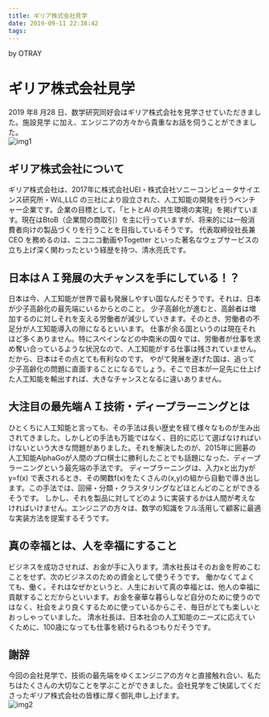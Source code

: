 ```yaml
---
title: ギリア株式会社見学
date: 2019-09-11 22:38:42
tags:
---
```


by OTRAY

# ギリア株式会社見学
2019 年8 月28 日、数学研究同好会はギリア株式会社を見学させていただきました。施設見学
に加え、エンジニアの方々から貴重なお話を伺うことができました。  
![img1](https://vrroow.dm.files.1drv.com/y4mhqAYspy7igCfJnpTSiUAVeo-mxRzeTBs1o4FzLfrsBrBj7a_z6PjDI1yBh9y1P9tommgEwYQnnA0n-XVdAZPgIgG3YeHWZMZClStK9VrFCE6DU0bGRjy2gS3R8xKtDq2J4AXDnluN_3emcO-2Zx1hg3l84B2rSyyvIW4BreaOTAF_64GRDW1HyDLaUC6PjgIDXuhBXvv8qbRVLLRZGQvHA?width=256&height=134&cropmode=none)
## ギリア株式会社について
ギリア株式会社は、2017年に株式会社UEI・株式会社ソニーコンピュータサイエンス研究所・WiL,LLC の三社により設立された、人工知能の開発を行うベンチャー企業です。企業の目標として、「ヒトとAI の共生環境の実現」を掲げています。現在はBtoB（企業間の商取引）を主に行っていますが、将来的には一般消費者向けの製品づくりを行うことを目指しているそうです。
代表取締役社長兼CEO を務めるのは、ニコニコ動画やTogetter といった著名なウェブサービスの立ち上げ深く関わったという経歴を持つ、清水亮氏です。
## 日本はＡＩ発展の大チャンスを手にしている！？
日本は今、人工知能が世界で最も発展しやすい国なんだそうです。それは、日本が少子高齢化の最先端にいるからとのこと。
少子高齢化が進むと、高齢者は増加するのに対しそれを支える労働者が減少していきます。そのとき、労働者の不足分が人工知能導入の隙になるといいます。
仕事が余る国というのは現在それほど多くありません。特にスペインなどの中南米の国々では、労働者が仕事を求め奪い合っているような状況なので、人工知能がする仕事は残されていません。だから、日本はその点とても有利なのです。
やがて発展を遂げた国は、追って少子高齢化の問題に直面することになるでしょう。そこで日本が一足先に仕上げた人工知能を輸出すれば、大きなチャンスとなるに違いありません。
## 大注目の最先端ＡＩ技術・ディープラーニングとは
ひとくちに人工知能と言っても、その手法は長い歴史を経て様々なものが生み出されてきました。しかしどの手法も万能ではなく、目的に応じて選ばなければいけないという大きな問題がありました。それを解決したのが、2015年に囲碁の人工知能AlphaGoが人間のプロ棋士に勝利したことでも話題になった、ディープラーニングという最先端の手法です。
ディープラーニングは、入力xと出力yが y=f(x) で表されるとき、その関数f(x)をたくさんの(x,y)の組から自動で導き出します。この手法では、回帰・分類・クラスタリングなどほとんどのことができるそうです。
しかし、それを製品に対してどのように実装するかは人間が考えなければいけません。エンジニアの方々は、数学の知識をフル活用して顧客に最適な実装方法を提案するそうです。
## 真の幸福とは、人を幸福にすること
ビジネスを成功させれば、お金が手に入ります。清水社長はそのお金を貯めこむことをせず、次のビジネスのための資金として使うそうです。
働かなくてよくても、働く。それはなぜかというと、人生において真の幸福とは、他人の幸福に貢献することだからといいます。お金を豪華な暮らしなど自分のために使うのではなく、社会をより良くするために使っているからこそ、毎日がとても楽しいとおっしゃっていました。
清水社長は、日本社会の人工知能のニーズに応えていくために、100歳になっても仕事を続けられるつもりだそうです。
## 謝辞
今回の会社見学で、技術の最先端をゆくエンジニアの方々と直接触れ合い、私たちはたくさんの大切なことを学ぶことができました。会社見学をご快諾してくださったギリア株式会社の皆様に厚く御礼申し上げます。  
![img2](https://vrqyug.dm.files.1drv.com/y4mrT2Ao7yI98Ws0EwJubUboij_gBD13dM6Coba0fI2aQC0KsVjSMMB5_ViUuK2Qg3xoh70mrxfePYGeSVgCR7jfjAbjbcsxtCnWBsTo0FRGAjoqFcZ9VP2zEvC5x69BGCX37n8T0wN0mmQerLN1xbkwbTzl_8JTTntNGe3SqnQJ2gmkC1lvXgpplTECgiaZiBtlXnEO2Cbs3NzADaHfHuOJA?width=256&height=189&cropmode=none)
